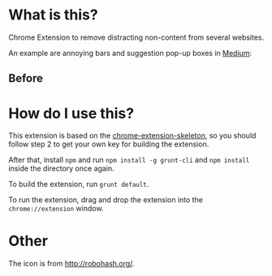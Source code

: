 # What is this?
Chrome Extension to remove distracting non-content from several websites.

An example are annoying bars and suggestion pop-up boxes in [Medium](https://medium.com/):

## Before

# How do I use this?
This extension is based on the [chrome-extension-skeleton](https://github.com/salsita/chrome-extension-skeleton), so you should follow step 2 to get your own key for building the extension.

After that, install `npm` and run `npm install -g grunt-cli` and `npm install` inside the directory once again.

To build the extension, run `grunt default`.

To run the extension, drag and drop the extension into the `chrome://extension` window.

# Other
The icon is from <http://robohash.org/>.
